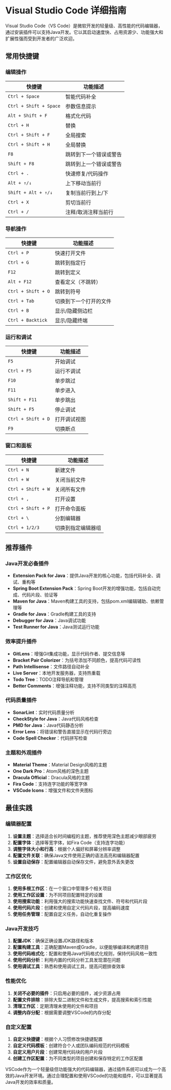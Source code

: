 # Visual Studio Code 详细指南

Visual Studio Code（VS Code）是微软开发的轻量级、高性能的代码编辑器，通过安装插件可以支持Java开发。它以其启动速度快、占用资源少、功能强大和扩展性强而受到开发者的广泛欢迎。

## 常用快捷键

### 编辑操作

| 快捷键 | 功能描述 |
|--------|---------|
| `Ctrl + Space` | 智能代码补全 |
| `Ctrl + Shift + Space` | 参数信息提示 |
| `Alt + Shift + F` | 格式化代码 |
| `Ctrl + H` | 替换 |
| `Ctrl + Shift + F` | 全局搜索 |
| `Ctrl + Shift + H` | 全局替换 |
| `F8` | 跳转到下一个错误或警告 |
| `Shift + F8` | 跳转到上一个错误或警告 |
| `Ctrl + .` | 快速修复/代码操作 |
| `Alt + ↑/↓` | 上下移动当前行 |
| `Shift + Alt + ↑/↓` | 复制当前行到上/下 |
| `Ctrl + X` | 剪切当前行 |
| `Ctrl + /` | 注释/取消注释当前行 |

### 导航操作

| 快捷键 | 功能描述 |
|--------|---------|
| `Ctrl + P` | 快速打开文件 |
| `Ctrl + G` | 跳转到指定行 |
| `F12` | 跳转到定义 |
| `Alt + F12` | 查看定义（不跳转） |
| `Ctrl + Shift + O` | 跳转到符号 |
| `Ctrl + Tab` | 切换到下一个打开的文件 |
| `Ctrl + B` | 显示/隐藏侧边栏 |
| `Ctrl + Backtick` | 显示/隐藏终端 |

### 运行和调试

| 快捷键 | 功能描述 |
|--------|---------|
| `F5` | 开始调试 |
| `Ctrl + F5` | 运行不调试 |
| `F10` | 单步跳过 |
| `F11` | 单步进入 |
| `Shift + F11` | 单步跳出 |
| `Shift + F5` | 停止调试 |
| `Ctrl + Shift + D` | 打开调试视图 |
| `F9` | 切换断点 |

### 窗口和面板

| 快捷键 | 功能描述 |
|--------|---------|
| `Ctrl + N` | 新建文件 |
| `Ctrl + W` | 关闭当前文件 |
| `Ctrl + Shift + W` | 关闭所有文件 |
| `Ctrl + ,` | 打开设置 |
| `Ctrl + Shift + P` | 打开命令面板 |
| `Ctrl + \` | 分割编辑器 |
| `Ctrl + 1/2/3` | 切换到指定编辑器组 |

## 推荐插件

### Java开发必备插件

- **Extension Pack for Java**：提供Java开发的核心功能，包括代码补全、调试、重构等
- **Spring Boot Extension Pack**：Spring Boot开发的增强功能，包括自动完成、代码片段、验证等
- **Maven for Java**：Maven构建工具的支持，包括pom.xml编辑辅助、依赖管理等
- **Gradle for Java**：Gradle构建工具的支持
- **Debugger for Java**：Java调试功能
- **Test Runner for Java**：Java测试运行功能

### 效率提升插件

- **GitLens**：增强Git集成功能，显示代码作者、提交信息等
- **Bracket Pair Colorizer**：为括号添加不同颜色，提高代码可读性
- **Path Intellisense**：文件路径自动补全
- **Live Server**：本地开发服务器，支持热重载
- **Todo Tree**：TODO注释导航和管理
- **Better Comments**：增强注释功能，支持不同类型的注释高亮

### 代码质量插件

- **SonarLint**：实时代码质量分析
- **CheckStyle for Java**：Java代码风格检查
- **PMD for Java**：Java代码静态分析
- **Error Lens**：将错误和警告直接显示在代码行旁边
- **Code Spell Checker**：代码拼写检查

### 主题和外观插件

- **Material Theme**：Material Design风格的主题
- **One Dark Pro**：Atom风格的深色主题
- **Dracula Official**：Dracula风格的主题
- **Fira Code**：支持连字功能的等宽字体
- **VSCode Icons**：增强文件和文件夹图标

## 最佳实践

### 编辑器配置

1. **设置主题**：选择适合长时间编程的主题，推荐使用深色主题减少眼部疲劳
2. **配置字体**：选择等宽字体，如Fira Code（支持连字功能）
3. **调整字体大小和行高**：根据个人偏好和屏幕分辨率调整
4. **配置文件关联**：确保Java文件使用正确的语法高亮和编辑器配置
5. **设置自动保存**：配置编辑器自动保存文件，避免意外丢失更改

### 工作区优化

1. **使用多根工作区**：在一个窗口中管理多个相关项目
2. **使用工作区设置**：为不同项目配置特定的设置
3. **使用搜索功能**：利用强大的搜索功能快速查找文件、符号和代码片段
4. **使用代码片段**：创建和使用自定义代码片段，提高编码速度
5. **使用任务管理**：配置自定义任务，自动化重复操作

### Java开发技巧

1. **配置JDK**：确保正确设置JDK路径和版本
2. **配置构建工具**：正确配置Maven或Gradle，以便能够编译和构建项目
3. **使用代码格式化**：配置和使用Java代码格式化规则，保持代码风格一致性
4. **使用代码分析**：利用内置的代码分析工具发现潜在问题
5. **使用调试工具**：熟悉和使用调试工具，提高问题排查效率

### 性能优化

1. **关闭不必要的插件**：只启用必要的插件，减少资源占用
2. **配置文件排除**：排除大型二进制文件和生成文件，提高搜索和索引性能
3. **清理工作区**：定期清理未使用的文件和项目
4. **调整内存分配**：根据需要调整VSCode的内存分配

### 自定义配置

1. **自定义快捷键**：根据个人习惯修改快捷键配置
2. **自定义代码模板**：创建符合个人或团队编码规范的代码模板
3. **自定义用户片段**：创建常用代码块的用户片段
4. **创建工作区配置**：为不同类型的项目创建和保存特定的工作区配置

VSCode作为一个轻量级但功能强大的代码编辑器，通过插件系统可以成为一个高效的Java开发环境。通过合理配置和使用VSCode的功能和插件，可以显著提高Java开发的效率和质量。